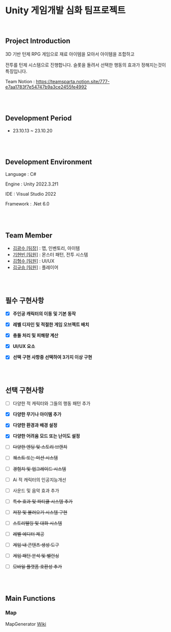 # Unity 게임개발 심화 팀프로젝트

<br/>

## Project Introduction

3D 기반 턴제 RPG 게임으로 재료 아이템을 모아서 아이템을 조합하고 

전투를 턴제 시스템으로 진행합니다. 슬롯을 돌려서 선택한 행동의 효과가 정해지는것이 특징입니다.

Team Notion : https://teamsparta.notion.site/777-e7aa1783f7e54747b9a3ce2455fe4992

<br/>
<br/>

## Development Period
- 23.10.13 ~ 23.10.20

<br/>
<br/>

## Development Environment

Language : C#

Engine : Unity 2022.3.2f1

IDE : Visual Studio 2022

Framework : .Net 6.0

<br/>
<br/>

## Team Member

- [김광수 [팀장]](https://github.com/kksoo0131) : 맵, 인벤토리, 아이템
- [기현빈 [팀원]](https://github.com/homebd) : 몬스터 패턴, 전투 시스템
- [김형수 [팀원]](https://github.com/Kim-H-S) : UI/UX
- [김규승 [팀원]](https://github.com/KimGyuseung) : 플레이어

<br/>
<br/>

## 필수 구현사항

- [x] **주인공 캐릭터의 이동 및 기본 동작**
       
- [x] **레벨 디자인 및 적절한 게임 오브젝트 배치**
      
- [x] **충돌 처리 및 피해량 계산**
      
- [x] **UI/UX 요소**
      
- [x] **선택 구현 사항중 선택하여 3가지 이상 구현**
<br/>
<br/>

## 선택 구현사항

- [ ] 다양한 적 캐릭터와 그들의 행동 패턴 추가
      
- [x] **다양한 무기나 아이템 추가**
      
- [x] **다양한 환경과 배경 설정**
      
- [x] **다양한 어려움 모드 또는 난이도 설정**
      
- [ ] ~~다양한 엔딩 및 스토리 브랜치~~
      
- [ ] ~~퀘스트 또는 미션 시스템~~
      
- [ ] ~~경험치 및 업그레이드 시스템~~
      
- [ ] Ai 적 캐릭터의 인공지능개선
      
- [ ] 사운드 및 음악 효과 추가
      
- [ ] ~~특수 효과 및 파티클 시스템 추가~~
      
- [ ] ~~저장 및 불러오기 시스템 구현~~
      
- [ ] ~~스토리텔링 및 대화 시스템~~
      
- [ ] ~~레벨 에디터 제공~~
      
- [ ] ~~게임 내 콘텐츠 생성 도구~~
      
- [ ] ~~게임 패턴 분석 및 밸런싱~~
      
- [ ] ~~모바일 플랫폼 호환성 추가~~
      
<br/>
<br/>

## Main Functions

### Map
MapGenerator [Wiki](https://github.com/Kim-H-S/3d_turn_based/wiki/MapGenerator)

